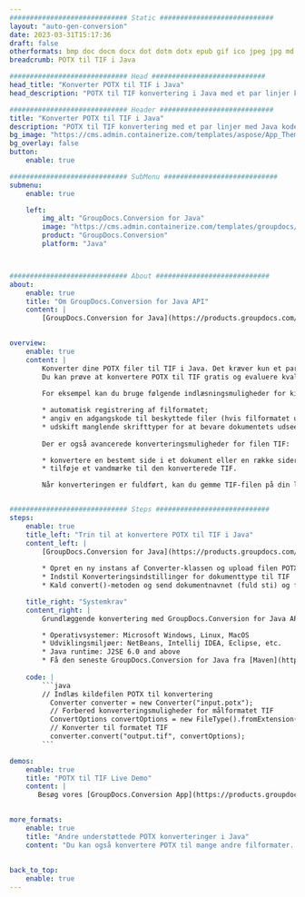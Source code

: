 ```yaml
---
############################# Static ############################
layout: "auto-gen-conversion"
date: 2023-03-31T15:17:36
draft: false
otherformats: bmp doc docm docx dot dotm dotx epub gif ico jpeg jpg md odt ott pdf png psd rtf tex tif tiff txt xps
breadcrumb: POTX til TIF i Java

############################# Head ############################
head_title: "Konverter POTX til TIF i Java"
head_description: "POTX til TIF konvertering i Java med et par linjer kode. Konverter over 160 filformater ved hjælp af GroupDocs dokumentkonverterings-API for Java"

############################# Header ############################
title: "Konverter POTX til TIF i Java"
description: "POTX til TIF konvertering med et par linjer med Java kode"
bg_image: "https://cms.admin.containerize.com/templates/aspose/App_Themes/V3/images/bg/header1.png"
bg_overlay: false
button:
    enable: true

############################# SubMenu ############################
submenu:
    enable: true

    left:
        img_alt: "GroupDocs.Conversion for Java"
        image: "https://cms.admin.containerize.com/templates/groupdocs/images/product-logos/90x90-noborder/groupdocs-conversion-java.png"
        product: "GroupDocs.Conversion"
        platform: "Java"



############################# About ############################
about:
    enable: true
    title: "Om GroupDocs.Conversion for Java API"
    content: |
        [GroupDocs.Conversion for Java](https://products.groupdocs.com/conversion/java/) er en avanceret filformatkonverterings-API til konvertering mellem populære billed- og dokumentformater såsom Microsoft Office, OpenDocument, PDF, HTML, e-mail, CAD. og meget mere med blot et par linjer kode. Den native API registrerer automatisk formaterne af de originale dokumenter og tilbyder mange muligheder for at tilpasse de konverterede dokumenter. Sammen med funktionen til at udtrække information fra et dokument, understøtter den også caching af konverteringsresultaterne til den lokale disk som standard. Enhver form for cachelagring kan dog understøttes ved at implementere de passende grænseflader - Amazon S3, Dropbox, Google Drive, Windows Azure, Reddis eller andre.
    

overview:
    enable: true
    content: |
        Konverter dine POTX filer til TIF i Java. Det kræver kun et par linjer med Java kode på enhver platform efter eget valg, såsom Windows, Linux, macOS.
        Du kan prøve at konvertere POTX til TIF gratis og evaluere kvaliteten af ​​konverteringsresultaterne. Sammen med simple filkonverteringsscripts kan du prøve mere sofistikerede muligheder for at indlæse POTX-kildefilen og gemme TIF-outputtet. 
        
        For eksempel kan du bruge følgende indlæsningsmuligheder for kilden POTX:

        * automatisk registrering af filformatet;
        * angiv en adgangskode til beskyttede filer (hvis filformatet understøtter det);
        * udskift manglende skrifttyper for at bevare dokumentets udseende.
        
        Der er også avancerede konverteringsmuligheder for filen TIF:

        * konvertere en bestemt side i et dokument eller en række sider;
        * tilføje et vandmærke til den konverterede TIF.

        Når konverteringen er fuldført, kan du gemme TIF-filen på din lokale filsti eller på et tredjepartslager såsom FTP, Amazon S3, Google Drive, Dropbox osv. Bemærk venligst - for at konvertere POTX til TIF, behøver du ikke installere yderligere software, såsom MS Office, Open Office, Adobe Acrobat Reader osv.


############################# Steps ############################
steps:
    enable: true
    title_left: "Trin til at konvertere POTX til TIF i Java"
    content_left: |
        [GroupDocs.Conversion for Java](https://products.groupdocs.com/conversion/java/) giver udviklere mulighed for nemt at konvertere POTX fil til TIF med et par linjer kode.
        
        * Opret en ny instans af Converter-klassen og upload filen POTX med den fulde sti
        * Indstil Konverteringsindstillinger for dokumenttype til TIF
        * Kald convert()-metoden og send dokumentnavnet (fuld sti) og formatet (TIF) som en parameter

    title_right: "Systemkrav"
    content_right: |
        Grundlæggende konvertering med GroupDocs.Conversion for Java API kan udføres med blot et par linjer kode. Vores API'er understøttes på alle større platforme og operativsystemer. Før du udfører koden nedenfor, skal du sørge for, at du har følgende forudsætninger installeret på dit system.

        * Operativsystemer: Microsoft Windows, Linux, MacOS
        * Udviklingsmiljøer: NetBeans, Intellij IDEA, Eclipse, etc.
        * Java runtime: J2SE 6.0 and above
        * Få den seneste GroupDocs.Conversion for Java fra [Maven](https://repository.groupdocs.com/webapp/#/artifacts/browse/tree/General/repo/com/groupdocs/groupdocs-conversion)
         
    code: |
        ```java    
        // Indlæs kildefilen POTX til konvertering
          Converter converter = new Converter("input.potx");
          // Forbered konverteringsmuligheder for målformatet TIF
          ConvertOptions convertOptions = new FileType().fromExtension("tif").getConvertOptions();
          // Konverter til formatet TIF
          converter.convert("output.tif", convertOptions);
        ```

demos:
    enable: true
    title: "POTX til TIF Live Demo"
    content: |
       Besøg vores [GroupDocs.Conversion App](https://products.groupdocs.app/conversion/family) websted, og prøv POTX til TIF konvertering nu. Den gratis demo har følgende fordele
          

more_formats:
    enable: true
    title: "Andre understøttede POTX konverteringer i Java"
    content: "Du kan også konvertere POTX til mange andre filformater. Se venligst listen nedenfor."
       
       
back_to_top:
    enable: true
---
```

